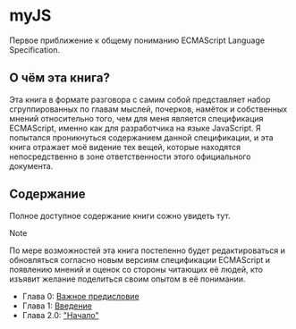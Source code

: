 # myJS

Первое приближение к общему пониманию ECMAScript Language Specification.

## О чём эта книга?

Эта книга в формате разговора с самим собой представляет набор сгруппированных по главам мыслей, почерков, намёток и
собственных мнений относительно того, чем для меня является спецификация ECMAScript, именно как для разработчика на языке
JavaScript. Я попытался проникнуться содержанием данной спецификации, и эта книга отражает моё видение тех вещей, которые
находятся непосредственно в зоне ответственности этого официального документа.

## Содержание

Полное доступное содержание книги сожно увидеть тут.

> [!NOTE]  
> По мере возможностей эта книга постепенно будет редактироваться и обновляться согласно новым версиям спецификации ECMAScript
> и появлению мнений и оценок со стороны читающих её людей, кто изъявит желание поделиться своим опытом в её понимании.

- Глава 0: [Важное предисловие](/Preface.md)
- Глава 1: [Введение](/Introduction.md)
- Глава 2.0: ["Начало"](get-started/Chapter_0.md)
